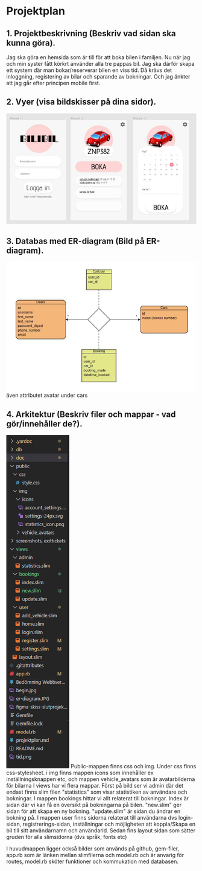 # Projektplan

## 1. Projektbeskrivning (Beskriv vad sidan ska kunna göra).
Jag ska göra en hemsida som är till för att boka bilen i familjen. Nu när jag och min syster fått körkrt använder alla tre pappas bil. Jag ska därför skapa ett system där man bokar/reserverar bilen en viss tid. Då krävs det inloggning, registering av bilar och sparande av bokningar. Och jag änkter att jag går efter principen mobile first.
## 2. Vyer (visa bildskisser på dina sidor).
![skiss](figma-skiss-slutprojekt-WSP.JPG)
## 3. Databas med ER-diagram (Bild på ER-diagram).
![ER-diagram](er-diagram.JPG)
även attributet avatar under cars
## 4. Arkitektur (Beskriv filer och mappar - vad gör/innehåller de?).
![Arkitektur](arkitektur.PNG)
Public-mappen finns css och img. 
Under css finns css-stylesheet.
i img finns mappen icons som innehåller ex inställningsknappen etc, och mappen vehicle_avatars som är avatarbilderna för bilarna
I views har vi flera mappar. Först på bild ser vi admin där det endast finns slim filen "statistics" som visar statistiken av användare och bokningar.
I mappen bookings hittar vi allt relaterat till bokningar. Index är sidan där vi kan få en översikt på bokningarna på bilen. "new.slim" ger sidan för att skapa en ny bokning. "update.slim" är sidan du ändrar en bokning på. 
I mappen user finns sidorna relaterat till användarna dvs login-sidan, registrerings-sidan, inställningar och möjligheten att koppla/Skapa en bil till sitt användarnamn och användarid. 
Sedan fins layout sidan som sätter gruden för alla slimsidorna (dvs språk, fonts etc)

I huvudmappen ligger också bilder som används på github, gem-filer, app.rb som är länken mellan slimfilerna och model.rb och är anvarig för routes, model.rb sköter funktioner och kommukation med databasen. 
